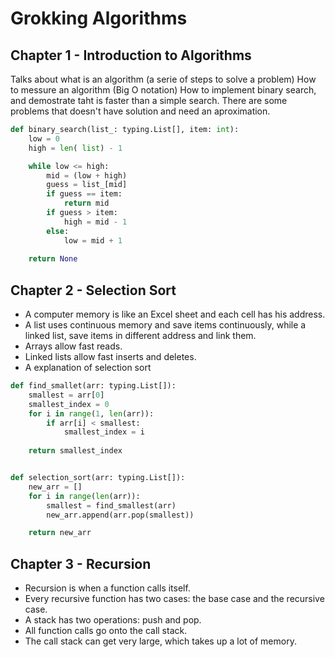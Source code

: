 # Grokking Algorithms

## Chapter 1 - Introduction to Algorithms

Talks about what is an algorithm (a serie of steps to solve a problem)
How to messure an algorithm (Big O notation)
How to implement binary search, and demostrate taht is faster than a simple search.
There are some problems that doesn't have solution and need an aproximation.

```python
def binary_search(list_: typing.List[], item: int):
    low = 0
    high = len( list) - 1

    while low <= high: 
        mid = (low + high)
        guess = list_[mid]
        if guess == item:
            return mid
        if guess > item:
            high = mid - 1
        else:
            low = mid + 1
    
    return None
```


## Chapter 2 - Selection Sort

- A computer memory is like an Excel sheet and each cell has his address.
- A list uses continuous memory and save items continuously, 
while a linked list, save items in different address and link them.
- Arrays allow fast reads.
- Linked lists allow fast inserts and deletes.
- A explanation of selection sort

```python
def find_smallet(arr: typing.List[]):
    smallest = arr[0]
    smallest_index = 0
    for i in range(1, len(arr)):
        if arr[i] < smallest:
            smallest_index = i
            
    return smallest_index


def selection_sort(arr: typing.List[]):
    new_arr = []
    for i in range(len(arr)):
        smallest = find_smallest(arr)
        new_arr.append(arr.pop(smallest))

    return new_arr
```


## Chapter 3 - Recursion

- Recursion is when a function calls itself.
- Every recursive function has two cases: the base case and the recursive case.
- A  stack has two operations: push and pop.
- All function calls go onto the call stack.
- The call stack can get very large, which takes up a lot of memory.
